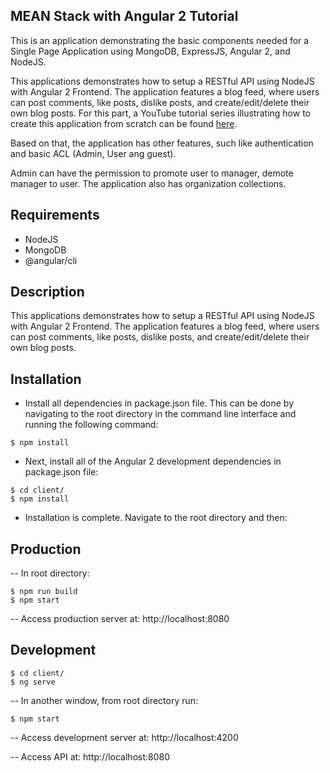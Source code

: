 ## MEAN Stack with Angular 2 Tutorial

This is an application demonstrating the basic components needed for a Single Page Application using MongoDB, ExpressJS, Angular 2, and NodeJS.

This applications demonstrates how to setup a RESTful API using NodeJS with Angular 2 Frontend. The application features a blog feed, where users can post comments, like posts, dislike posts, and create/edit/delete their own blog posts. For this part, a YouTube tutorial series illustrating how to create this application from scratch can be found [here](https://youtu.be/pDYhwfi7VU0).

Based on that, the application has other features, such like authentication and basic ACL (Admin, User ang guest).

Admin can have the permission to promote user to manager, demote manager to user. The application also has organization collections.

## Requirements

- NodeJS
- MongoDB
- @angular/cli

## Description

This applications demonstrates how to setup a RESTful API using NodeJS with Angular 2 Frontend. The application features a blog feed, where users can post comments, like posts, dislike posts, and create/edit/delete their own blog posts.

## Installation

- Install all dependencies in package.json file. This can be done by navigating to the root directory in the command line interface and running the following command:
```
$ npm install
```

- Next, install all of the Angular 2 development dependencies in package.json file:
```
$ cd client/
$ npm install
```

- Installation is complete. Navigate to the root directory and then:  

## Production
-- In root directory:
```
$ npm run build
$ npm start
```
-- Access production server at: http://localhost:8080

## Development
```
$ cd client/
$ ng serve
```
-- In another window, from root directory run:
```
$ npm start
```
-- Access development server at: http://localhost:4200

-- Access API at: http://localhost:8080



